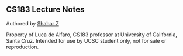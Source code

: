 CS183 Lecture Notes
-------------------

Authored by [Shahar Z](http://www.shaharzimmerman.com)

Property of Luca de Alfaro, CS183 professor at University of California, Santa Cruz.
Intended for use by UCSC student only, not for sale or reproduction.